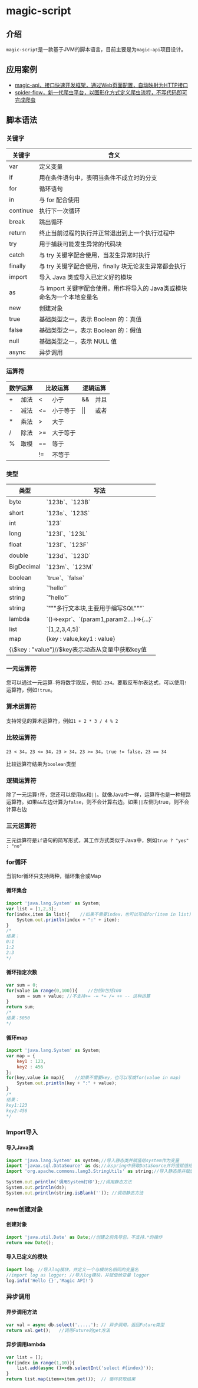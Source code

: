 # magic-script

## 介绍
`magic-script`是一款基于JVM的脚本语言，目前主要是为`magic-api`项目设计。

## 应用案例
- [magic-api，接口快速开发框架，通过Web页面配置，自动映射为HTTP接口](https://gitee.com/ssssssss-team/magic-api)
- [spider-flow，新一代爬虫平台，以图形化方式定义爬虫流程，不写代码即可完成爬虫](https://gitee.com/ssssssss-team/spider-flow)
## 脚本语法

### 关键字
<table>
    <thead>
        <tr>
            <th>关键字</th>
            <th>含义</th>
        </tr>
    </thead>
    <tbody>
        <tr>
            <td>var</td>
            <td>定义变量</td>
        </tr>
        <tr>
            <td>if</td>
            <td>用在条件语句中，表明当条件不成立时的分支</td>
        </tr>
        <tr>
            <td>for</td>
            <td>循环语句</td>
        </tr>
        <tr>
            <td>in</td>
            <td>与 for 配合使用</td>
        </tr>
        <tr>
            <td>continue</td>
            <td>执行下一次循环</td>
        </tr>
        <tr>
            <td>break</td>
            <td>跳出循环</td>
        </tr>
        <tr>
            <td>return</td>
            <td>终止当前过程的执行并正常退出到上一个执行过程中</td>
        </tr>
        <tr>
            <td>try</td>
            <td>用于捕获可能发生异常的代码块</td>
        </tr>
        <tr>
            <td>catch</td>
            <td>与 try 关键字配合使用，当发生异常时执行</td>
        </tr>
        <tr>
            <td>finally</td>
            <td>与 try 关键字配合使用，finally 块无论发生异常都会执行</td>
        </tr>
        <tr>
            <td>import</td>
            <td>导入 Java 类或导入已定义好的模块</td>
        </tr>
        <tr>
            <td>as</td>
            <td>与 import 关键字配合使用，用作将导入的 Java类或模块 命名为一个本地变量名</td>
        </tr>
        <tr>
            <td>new</td>
            <td>创建对象</td>
        </tr>
        <tr>
            <td>true</td>
            <td>基础类型之一，表示 Boolean 的：真值</td>
        </tr>
        <tr>
            <td>false</td>
            <td>基础类型之一，表示 Boolean 的：假值</td>
        </tr>
        <tr>
            <td>null</td>
            <td>基础类型之一，表示 NULL 值</td>
        </tr>
        <tr>
            <td>async</td>
            <td>异步调用</td>
        </tr>
    </tbody>
</table>

### 运算符
<table>
    <thead>
        <tr>
            <th colspan="2">数学运算</th>
            <th colspan="2">比较运算</th>
            <th colspan="2">逻辑运算</th>
        </tr>
    </thead>
    <tbody>
        <tr>
            <td>+</td>
            <td>加法</td>
            <td>&lt;</td>
            <td>小于</td>
            <td>&&</td>
            <td>并且</td>
        </tr>
        <tr>
            <td>-</td>
            <td>减法</td>
            <td>&lt;=</td>
            <td>小于等于</td>
            <td>||</td>
            <td>或者</td>
        </tr>
        <tr>
            <td>*</td>
            <td>乘法</td>
            <td>&gt;</td>
            <td>大于</td>
            <td></td>
            <td></td>
        </tr>
        <tr>
            <td>/</td>
            <td>除法</td>
            <td>&gt;=</td>
            <td>大于等于</td>
            <td></td>
            <td></td>
        </tr>
        <tr>
            <td>%</td>
            <td>取模</td>
            <td>==</td>
            <td>等于</td>
            <td></td>
            <td></td>
        </tr>
        <tr>
            <td></td>
            <td></td>
            <td>!=</td>
            <td>不等于</td>
            <td></td>
            <td></td>
        </tr>
    </tbody>
</table>

### 类型
<table>
    <thead>
        <tr>
            <th>类型</th>
            <th>写法</th>
        </tr>
    </thead>
    <tbody>
        <tr>
            <td>byte</td>
            <td>`123b`、`123B`</td>
        </tr>
        <tr>
            <td>short</td>
            <td>`123s`、`123S`</td>
        </tr>
        <tr>
            <td>int</td>
            <td>`123`</td>
        </tr>
        <tr>
            <td>long</td>
            <td>`123l`、`123L`</td>
        </tr>
        <tr>
            <td>float</td>
            <td>`123f`、`123F`</td>
        </tr>
        <tr>
            <td>double</td>
            <td>`123d`、`123D`</td>
        </tr>
        <tr>
            <td>BigDecimal</td>
            <td>`123m`、`123M`</td>
        </tr>
        <tr>
            <td>boolean</td>
            <td>`true`、`false`</td>
        </tr>
        <tr>
            <td>string</td>
            <td>`'hello'`</td>
        </tr>
        <tr>
            <td>string</td>
            <td>`"hello"`</td>
        </tr>
        <tr>
            <td>string</td>
            <td>`"""多行文本块,主要用于编写SQL"""`</td>
        </tr>
        <tr>
            <td>lambda</td>
            <td>`()=>expr`、`(param1,param2....)=>{...}`</td>
        </tr>
        <tr>
            <td>list</td>
            <td>`[1,2,3,4,5]`</td>
        </tr>
        <tr>
            <td>map</td>
            <td>{key : value,key1 : value}</td>
        </tr>
        <tr>
            <td colspan="2">{\$key : "value"}//$key表示动态从变量中获取key值</td>
        </tr>
    </tbody>
</table>

### 一元运算符

您可以通过一元运算`-`符将数字取反，例如`-234`。要取反布尔表达式，可以使用`!`运算符，例如`!true`。

### 算术运算符

支持常见的算术运算符，例如`1 + 2 * 3 / 4 % 2`

### 比较运算符

`23 < 34`，`23 <= 34`，`23 > 34`，`23 >= 34`，`true != false`，`23 == 34`

比较运算符结果为`boolean`类型

### 逻辑运算符

除了一元运算`!`符，您还可以使用`&&`和`||`。就像Java中一样，运算符也是一种短路运算符。如果`&&`左边计算为`false`，则不会计算右边。如果`||`左侧为true，则不会计算右边

### 三元运算符

三元运算符是`if`语句的简写形式，其工作方式类似于Java中，例如`true ? "yes" : "no"`

### for循环

当前for循环只支持两种，循环集合或Map

#### 循环集合
```javascript
import 'java.lang.System' as System;
var list = [1,2,3];
for(index,item in list){    //如果不需要index，也可以写成for(item in list)
    System.out.println(index + ":" + item);
}
/*
结果：
0:1
1:2
2:3
*/
```

#### 循环指定次数
```javascript
var sum = 0;
for(value in range(0,100)){    //包括0包括100
    sum = sum + value; //不支持+= -= *= /= ++ -- 这种运算
}
return sum;
/*
结果：5050
*/
```

#### 循环map
```javascript
import 'java.lang.System' as System;
var map = {
    key1 : 123,
    key2 : 456
};
for(key,value in map){    //如果不需要key，也可以写成for(value in map)
    System.out.println(key + ":" + value);
}
/*
结果：
key1:123
key2:456
*/
```

### Import导入

#### 导入Java类
```javascript
import 'java.lang.System' as system;//导入静态类并赋值给system作为变量
import 'javax.sql.DataSource' as ds;//从spring中获取DataSource并将值赋值给ds作为变量
import 'org.apache.commons.lang3.StringUtils' as string;//导入静态类并赋值给ds作为变量

System.out.println('调用System打印');//调用静态方法
System.out.println(ds);
System.out.println(string.isBlank('')); //调用静态方法
```

### new创建对象

#### 创建对象
```javascript
import 'java.util.Date' as Date;//创建之前先导包，不支持.*的操作
return new Date();
```

#### 导入已定义的模块
```javascript
import log; //导入log模块，并定义一个与模块名相同的变量名
//import log as logger; //导入log模块，并赋值给变量 logger
log.info('Hello {}','Magic API!')
```

### 异步调用

#### 异步调用方法
```javascript
var val = async db.select('.....'); // 异步调用，返回Future类型
return val.get();   //调用Future的get方法
```

#### 异步调用lambda
```javascript
var list = [];
for(index in range(1,10)){
    list.add(async ()=>db.selectInt('select #{index}'));
}
return list.map(item=>item.get());  // 循环获取结果
```
